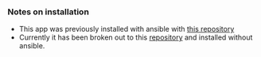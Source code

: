 ### Notes on installation
* This app was previously installed with ansible
with [this repository](https://github.com/johnedstone/telegram-telethon)
* Currently it has been broken out to this [repository](https://github.com/johnedstone/telegram-bot-list-uptimes)
and installed without ansible.
